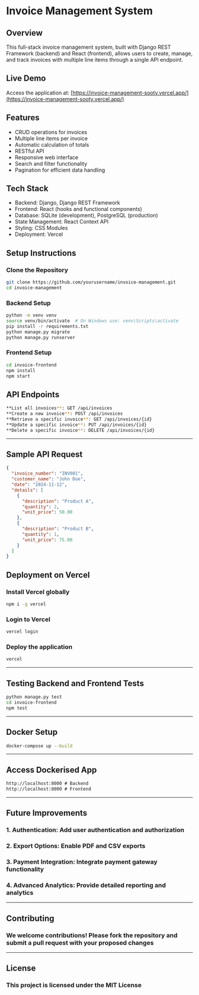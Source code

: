# Invoice Management System

## Overview

This full-stack invoice management system, built with Django REST Framework (backend) and React (frontend), allows users to create, manage, and track invoices with multiple line items through a single API endpoint.

## Live Demo

Access the application at: [https://invoice-management-sooty.vercel.app/](https://invoice-management-sooty.vercel.app/)

## Features

- CRUD operations for invoices
- Multiple line items per invoice
- Automatic calculation of totals
- RESTful API
- Responsive web interface
- Search and filter functionality
- Pagination for efficient data handling

## Tech Stack

- Backend: Django, Django REST Framework
- Frontend: React (hooks and functional components)
- Database: SQLite (development), PostgreSQL (production)
- State Management: React Context API
- Styling: CSS Modules
- Deployment: Vercel

## Setup Instructions

### Clone the Repository

```bash
git clone https://github.com/yourusername/invoice-management.git
cd invoice-management
```

### Backend Setup

```bash
python -m venv venv
source venv/bin/activate  # On Windows use: venv\Scripts\activate
pip install -r requirements.txt
python manage.py migrate
python manage.py runserver
```

### Frontend Setup

```bash
cd invoice-frontend
npm install
npm start
```

## API Endpoints

```bash
**List all invoices**: GET /api/invoices
**Create a new invoice**: POST /api/invoices
**Retrieve a specific invoice**: GET /api/invoices/{id}
**Update a specific invoice**: PUT /api/invoices/{id}
**Delete a specific invoice**: DELETE /api/invoices/{id}
```

---

## Sample API Request

```json
{
  "invoice_number": "INV001",
  "customer_name": "John Doe",
  "date": "2024-11-12",
  "details": [
    {
      "description": "Product A",
      "quantity": 2,
      "unit_price": 50.00
    },
    {
      "description": "Product B",
      "quantity": 1,
      "unit_price": 75.00
    }
  ]
}
```

## Deployment on Vercel

### Install Vercel globally

```bash
npm i -g vercel
```

### Login to Vercel

```bash
vercel login
```

### Deploy the application

```bash
vercel
```

---

## Testing Backend and Frontend Tests

```bash
python manage.py test
cd invoice-frontend
npm test
```

---

## Docker Setup

```bash
docker-compose up --build
```

---

## Access Dockerised App

```html
http://localhost:8000 # Backend
http://localhost:8000 # Frontend
```

---

## Future Improvements

### 1. Authentication: Add user authentication and authorization

### 2. Export Options: Enable PDF and CSV exports

### 3. Payment Integration: Integrate payment gateway functionality

### 4. Advanced Analytics: Provide detailed reporting and analytics

---

## Contributing

### We welcome contributions! Please fork the repository and submit a pull request with your proposed changes

---

## License

### This project is licensed under the MIT License
